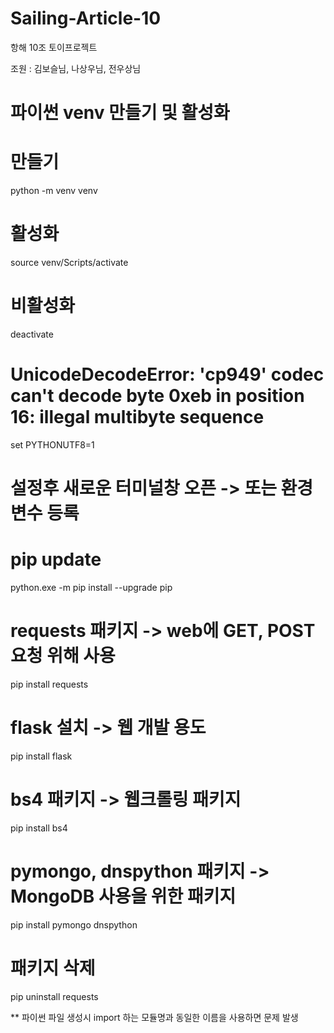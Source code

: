 # Sailing-Article-10
항해 10조 토이프로젝트

조원 : 김보슬님, 나상우님, 전우상님

# 파이썬 venv 만들기 및 활성화
# 만들기
python -m venv venv

# 활성화
source venv/Scripts/activate

# 비활성화
deactivate

# UnicodeDecodeError: 'cp949' codec can't decode byte 0xeb in position 16: illegal multibyte sequence
set PYTHONUTF8=1
# 설정후 새로운 터미널창 오픈 -> 또는 환경 변수 등록

# pip update
python.exe -m pip install --upgrade pip

# requests 패키지 -> web에 GET, POST 요청 위해 사용
pip install requests

# flask 설치 -> 웹 개발 용도
pip install flask

# bs4 패키지 -> 웹크롤링 패키지
pip install bs4

# pymongo, dnspython 패키지 -> MongoDB 사용을 위한 패키지
pip install pymongo dnspython

# 패키지 삭제
pip uninstall requests

** 파이썬 파일 생성시 import 하는 모듈명과 동일한 이름을 사용하면 문제 발생


